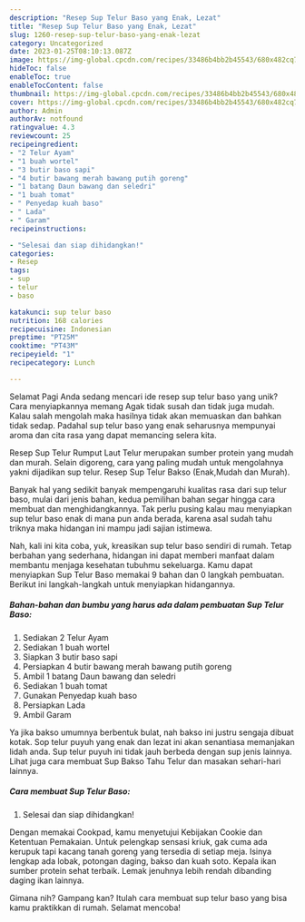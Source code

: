 ```yaml
---
description: "Resep Sup Telur Baso yang Enak, Lezat"
title: "Resep Sup Telur Baso yang Enak, Lezat"
slug: 1260-resep-sup-telur-baso-yang-enak-lezat
category: Uncategorized
date: 2023-01-25T08:10:13.087Z
image: https://img-global.cpcdn.com/recipes/33486b4bb2b45543/680x482cq70/sup-telur-baso-foto-resep-utama.jpg
hideToc: false
enableToc: true
enableTocContent: false
thumbnail: https://img-global.cpcdn.com/recipes/33486b4bb2b45543/680x482cq70/sup-telur-baso-foto-resep-utama.jpg
cover: https://img-global.cpcdn.com/recipes/33486b4bb2b45543/680x482cq70/sup-telur-baso-foto-resep-utama.jpg
author: Admin
authorAv: notfound
ratingvalue: 4.3
reviewcount: 25
recipeingredient:
- "2 Telur Ayam"
- "1 buah wortel"
- "3 butir baso sapi"
- "4 butir bawang merah bawang putih goreng"
- "1 batang Daun bawang dan seledri"
- "1 buah tomat"
- " Penyedap kuah baso"
- " Lada"
- " Garam"
recipeinstructions:

- "Selesai dan siap dihidangkan!"
categories:
- Resep
tags:
- sup
- telur
- baso

katakunci: sup telur baso 
nutrition: 168 calories
recipecuisine: Indonesian
preptime: "PT25M"
cooktime: "PT43M"
recipeyield: "1"
recipecategory: Lunch

---
```



Selamat Pagi Anda sedang mencari ide resep sup telur baso yang unik? Cara menyiapkannya memang Agak tidak susah dan tidak juga mudah. Kalau salah mengolah maka hasilnya tidak akan memuaskan dan bahkan tidak sedap. Padahal sup telur baso yang enak seharusnya mempunyai aroma dan cita rasa yang dapat memancing selera kita.


Resep Sup Telur Rumput Laut Telur merupakan sumber protein yang mudah dan murah. Selain digoreng, cara yang paling mudah untuk mengolahnya yakni dijadikan sup telur. Resep Sup Telur Bakso (Enak,Mudah dan Murah).

Banyak hal yang sedikit banyak mempengaruhi kualitas rasa dari sup telur baso, mulai dari jenis bahan, kedua pemilihan bahan segar hingga cara membuat dan menghidangkannya. Tak perlu pusing kalau mau menyiapkan sup telur baso enak di mana pun anda berada, karena asal sudah tahu triknya maka hidangan ini mampu jadi sajian istimewa.


Nah, kali ini kita coba, yuk, kreasikan sup telur baso sendiri di rumah. Tetap berbahan yang sederhana, hidangan ini dapat memberi manfaat dalam membantu menjaga kesehatan tubuhmu sekeluarga. Kamu dapat menyiapkan Sup Telur Baso memakai 9 bahan dan 0 langkah pembuatan. Berikut ini langkah-langkah untuk menyiapkan hidangannya.

<!--inarticleads1-->

##### Bahan-bahan dan bumbu yang harus ada dalam pembuatan Sup Telur Baso:

1. Sediakan 2 Telur Ayam
1. Sediakan 1 buah wortel
1. Siapkan 3 butir baso sapi
1. Persiapkan 4 butir bawang merah bawang putih goreng
1. Ambil 1 batang Daun bawang dan seledri
1. Sediakan 1 buah tomat
1. Gunakan  Penyedap kuah baso
1. Persiapkan  Lada
1. Ambil  Garam


Ya jika bakso umumnya berbentuk bulat, nah bakso ini justru sengaja dibuat kotak. Sop telur puyuh yang enak dan lezat ini akan senantiasa memanjakan lidah anda. Sup telur puyuh ini tidak jauh berbeda dengan sup jenis lainnya. Lihat juga cara membuat Sup Bakso Tahu Telur dan masakan sehari-hari lainnya. 

<!--inarticleads2-->

##### Cara membuat Sup Telur Baso:


1. Selesai dan siap dihidangkan!

Dengan memakai Cookpad, kamu menyetujui Kebijakan Cookie dan Ketentuan Pemakaian. Untuk pelengkap sensasi kriuk, gak cuma ada kerupuk tapi kacang tanah goreng yang tersedia di setiap meja. Isinya lengkap ada lobak, potongan daging, bakso dan kuah soto. Kepala ikan sumber protein sehat terbaik. Lemak jenuhnya lebih rendah dibanding daging ikan lainnya. 

Gimana nih? Gampang kan? Itulah cara membuat sup telur baso yang bisa kamu praktikkan di rumah. Selamat mencoba!
